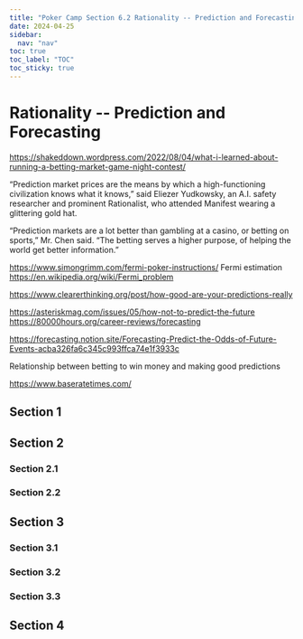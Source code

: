 ```yaml
---
title: "Poker Camp Section 6.2 Rationality -- Prediction and Forecasting"
date: 2024-04-25
sidebar:
  nav: "nav"
toc: true
toc_label: "TOC"
toc_sticky: true
---
```


# Rationality -- Prediction and Forecasting
https://shakeddown.wordpress.com/2022/08/04/what-i-learned-about-running-a-betting-market-game-night-contest/

“Prediction market prices are the means by which a high-functioning civilization knows what it knows,” said Eliezer Yudkowsky, an A.I. safety researcher and prominent Rationalist, who attended Manifest wearing a glittering gold hat.

“Prediction markets are a lot better than gambling at a casino, or betting on sports,” Mr. Chen said. “The betting serves a higher purpose, of helping the world get better information.”

https://www.simongrimm.com/fermi-poker-instructions/ 
Fermi estimation
https://en.wikipedia.org/wiki/Fermi_problem

https://www.clearerthinking.org/post/how-good-are-your-predictions-really 


https://asteriskmag.com/issues/05/how-not-to-predict-the-future 
https://80000hours.org/career-reviews/forecasting 

https://forecasting.notion.site/Forecasting-Predict-the-Odds-of-Future-Events-acba326fa6c345c993ffca74e1f3933c 


Relationship between betting to win money and making good predictions


https://www.baseratetimes.com/ 

## Section 1

## Section 2
### Section 2.1
### Section 2.2


## Section 3
### Section 3.1
### Section 3.2
### Section 3.3

## Section 4
